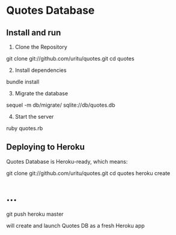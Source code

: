 Quotes Database
=======================

Install and run
-----------------------

1. Clone the Repository

  git clone git://github.com/uritu/quotes.git
  cd quotes

2. Install dependencies

  bundle install

3. Migrate the database 

  sequel -m db/migrate/ sqlite://db/quotes.db
  
4. Start the server

  ruby quotes.rb
  

Deploying to Heroku
-----------------------

Quotes Database is Heroku-ready, which means:

  git clone git://github.com/uritu/quotes.git
  cd quotes
  heroku create
  # ...
  git push heroku master
  
will create and launch Quotes DB as a fresh Heroku app